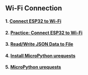 ## Wi-Fi Connection
#### 1. [Connect ESP32 to Wi-Fi](lesson03-01.md)
#### 2. [Practice: Connect ESP32 to Wi-Fi](lesson03-02.md)
#### 3. [Read/Write JSON Data to File](lesson03-03.md)
#### 4. [Install MicroPython urequests](lesson03-04.md)
#### 5. [MicroPython urequests](lesson03-05.md)

